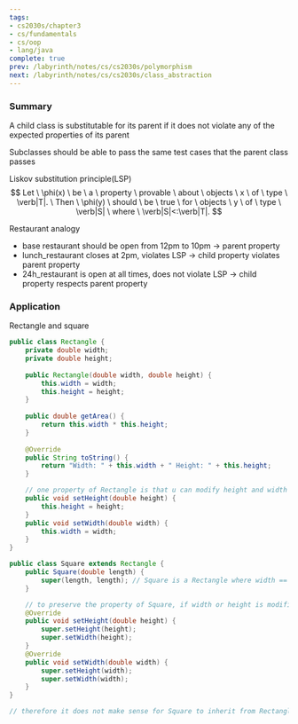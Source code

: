 ```yaml
---
tags:
- cs2030s/chapter3
- cs/fundamentals
- cs/oop
- lang/java
complete: true
prev: /labyrinth/notes/cs/cs2030s/polymorphism
next: /labyrinth/notes/cs/cs2030s/class_abstraction
---
```

   
### Summary
A child class is substitutable for its parent if it does not violate any of the expected properties of its parent

Subclasses should be able to pass the same test cases that the parent class passes

Liskov substitution principle(LSP)
$$
Let \ \phi(x) \ be \ a \ property \ provable \ about \ objects \ x \ of \ type \ \verb|T|. \ Then \ \phi(y) \ should \ be \ true \ for \ objects \ y \ of \ type \ \verb|S| \ where \ \verb|S|<:\verb|T|.
$$

Restaurant analogy
- base restaurant should be open from 12pm to 10pm -> parent property
- lunch_restaurant closes at 2pm, violates LSP -> child property violates parent property
- 24h_restaurant is open at all times, does not violate LSP -> child property respects parent property
### Application
Rectangle and square
```java
public class Rectangle {
	private double width;
	private double height;
	
	public Rectangle(double width, double height) {
		this.width = width;
		this.height = height;
	}
	
	public double getArea() {
		return this.width * this.height;
	}
	
	@Override
	public String toString() {
		return "Width: " + this.width + " Height: " + this.height;
	}

	// one property of Rectangle is that u can modify height and width independently
	public void setHeight(double height) {
		this.height = height;
	}
	public void setWidth(double width) {
		this.width = width;
	}
}

public class Square extends Rectangle {
	public Square(double length) {
		super(length, length); // Square is a Rectangle where width == height
	}

	// to preserve the property of Square, if width or height is modified both must be modified, violating the property of Rectangle
	@Override
	public void setHeight(double height) {
		super.setHeight(height);
		super.setWidth(height);
	}
	@Override
	public void setWidth(double width) {
		super.setHeight(width);
		super.setWidth(width);
	}
}

// therefore it does not make sense for Square to inherit from Rectangle
```